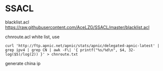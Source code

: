 # SSACL
blacklist.acl https://raw.githubusercontent.com/AceLZG/SSACL/master/blacklist.acl

chnroute.acl white list, use 
```
curl 'http://ftp.apnic.net/apnic/stats/apnic/delegated-apnic-latest' | grep ipv4 | grep CN | awk -F\| '{ printf("%s/%d\n", $4, 32-log($5)/log(2)) }' > chnroute.txt
```
generate china ip
